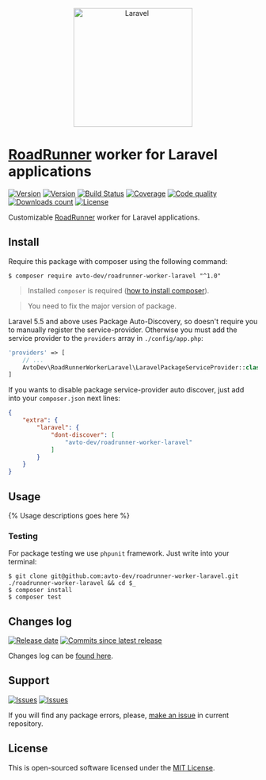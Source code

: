 <p align="center">
  <img src="https://laravel.com/assets/img/components/logo-laravel.svg" alt="Laravel" width="240" />
</p>

# [RoadRunner][roadrunner] worker for Laravel applications

[![Version][badge_packagist_version]][link_packagist]
[![Version][badge_php_version]][link_packagist]
[![Build Status][badge_build_status]][link_build_status]
[![Coverage][badge_coverage]][link_coverage]
[![Code quality][badge_code_quality]][link_code_quality]
[![Downloads count][badge_downloads_count]][link_packagist]
[![License][badge_license]][link_license]

Customizable [RoadRunner][roadrunner] worker for Laravel applications.

## Install

Require this package with composer using the following command:

```shell
$ composer require avto-dev/roadrunner-worker-laravel "^1.0"
```

> Installed `composer` is required ([how to install composer][getcomposer]).

> You need to fix the major version of package.

Laravel 5.5 and above uses Package Auto-Discovery, so doesn't require you to manually register the service-provider. Otherwise you must add the service provider to the `providers` array in `./config/app.php`:

```php
'providers' => [
    // ...
    AvtoDev\RoadRunnerWorkerLaravel\LaravelPackageServiceProvider::class,
]
```

If you wants to disable package service-provider auto discover, just add into your `composer.json` next lines:

```json
{
    "extra": {
        "laravel": {
            "dont-discover": [
                "avto-dev/roadrunner-worker-laravel"
            ]
        }
    }
}
```

## Usage

{% Usage descriptions goes here %}

### Testing

For package testing we use `phpunit` framework. Just write into your terminal:

```shell
$ git clone git@github.com:avto-dev/roadrunner-worker-laravel.git ./roadrunner-worker-laravel && cd $_
$ composer install
$ composer test
```

## Changes log

[![Release date][badge_release_date]][link_releases]
[![Commits since latest release][badge_commits_since_release]][link_commits]

Changes log can be [found here][link_changes_log].

## Support

[![Issues][badge_issues]][link_issues]
[![Issues][badge_pulls]][link_pulls]

If you will find any package errors, please, [make an issue][link_create_issue] in current repository.

## License

This is open-sourced software licensed under the [MIT License][link_license].

[badge_packagist_version]:https://img.shields.io/packagist/v/avto-dev/roadrunner-worker-laravel.svg?maxAge=180
[badge_php_version]:https://img.shields.io/packagist/php-v/avto-dev/roadrunner-worker-laravel.svg?longCache=true
[badge_build_status]:https://travis-ci.org/avto-dev/roadrunner-worker-laravel.svg?branch=master
[badge_code_quality]:https://img.shields.io/scrutinizer/g/avto-dev/roadrunner-worker-laravel.svg?maxAge=180
[badge_coverage]:https://img.shields.io/codecov/c/github/avto-dev/roadrunner-worker-laravel/master.svg?maxAge=60
[badge_downloads_count]:https://img.shields.io/packagist/dt/avto-dev/roadrunner-worker-laravel.svg?maxAge=180
[badge_license]:https://img.shields.io/packagist/l/avto-dev/roadrunner-worker-laravel.svg?longCache=true
[badge_release_date]:https://img.shields.io/github/release-date/avto-dev/roadrunner-worker-laravel.svg?style=flat-square&maxAge=180
[badge_commits_since_release]:https://img.shields.io/github/commits-since/avto-dev/roadrunner-worker-laravel/latest.svg?style=flat-square&maxAge=180
[badge_issues]:https://img.shields.io/github/issues/avto-dev/roadrunner-worker-laravel.svg?style=flat-square&maxAge=180
[badge_pulls]:https://img.shields.io/github/issues-pr/avto-dev/roadrunner-worker-laravel.svg?style=flat-square&maxAge=180
[link_releases]:https://github.com/avto-dev/roadrunner-worker-laravel/releases
[link_packagist]:https://packagist.org/packages/avto-dev/roadrunner-worker-laravel
[link_build_status]:https://travis-ci.org/avto-dev/roadrunner-worker-laravel
[link_coverage]:https://codecov.io/gh/avto-dev/roadrunner-worker-laravel/
[link_changes_log]:https://github.com/avto-dev/roadrunner-worker-laravel/blob/master/CHANGELOG.md
[link_code_quality]:https://scrutinizer-ci.com/g/avto-dev/roadrunner-worker-laravel/
[link_issues]:https://github.com/avto-dev/roadrunner-worker-laravel/issues
[link_create_issue]:https://github.com/avto-dev/roadrunner-worker-laravel/issues/new/choose
[link_commits]:https://github.com/avto-dev/roadrunner-worker-laravel/commits
[link_pulls]:https://github.com/avto-dev/roadrunner-worker-laravel/pulls
[link_license]:https://github.com/avto-dev/roadrunner-worker-laravel/blob/master/LICENSE
[getcomposer]:https://getcomposer.org/download/
[roadrunner]:https://github.com/spiral/roadrunner
